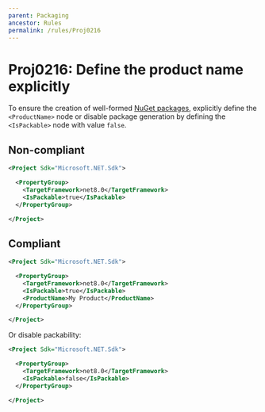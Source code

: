 ```yaml
---
parent: Packaging
ancestor: Rules
permalink: /rules/Proj0216
---
```


# Proj0216: Define the product name explicitly
To ensure the creation of well-formed [NuGet packages](../general/nuget-packages.md),
explicitly define the `<ProductName>` node or disable package generation by
defining the `<IsPackable>` node with value `false`.

## Non-compliant
``` xml
<Project Sdk="Microsoft.NET.Sdk">

  <PropertyGroup>
    <TargetFramework>net8.0</TargetFramework>
    <IsPackable>true</IsPackable>
  </PropertyGroup>

</Project>
```

## Compliant
``` xml
<Project Sdk="Microsoft.NET.Sdk">

  <PropertyGroup>
    <TargetFramework>net8.0</TargetFramework>
    <IsPackable>true</IsPackable>
    <ProductName>My Product</ProductName>
  </PropertyGroup>

</Project>
```

Or disable packability:

``` xml
<Project Sdk="Microsoft.NET.Sdk">

  <PropertyGroup>
    <TargetFramework>net8.0</TargetFramework>
    <IsPackable>false</IsPackable>
  </PropertyGroup>

</Project>
```
